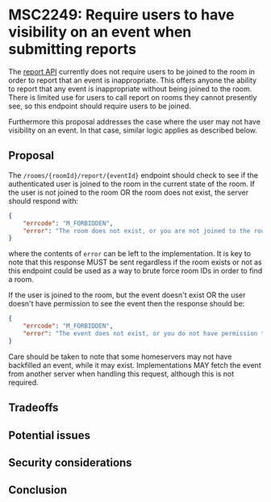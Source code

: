 # MSC2249: Require users to have visibility on an event when submitting reports

The [report API](https://matrix.org/docs/spec/client_server/r0.5.0#post-matrix-client-r0-rooms-roomid-report-eventid)
currently does not require users to be joined to the room in order to report that an
event is inappropriate. This offers anyone the ability to report that any event is
inappropriate without being joined to the room. There is limited use for users to call report on
rooms they cannot presently see, so this endpoint should require users to be joined. 

Furthermore this proposal addresses the case where the user may not have visibility
on an event. In that case, similar logic applies as described below.

## Proposal

The `/rooms/{roomId}/report/{eventId}` endpoint should check to see if the authenticated user
is joined to the room in the current state of the room. If the user is not joined to the room OR
the room does not exist, the server should respond with:

```json
{
    "errcode": "M_FORBIDDEN",
    "error": "The room does not exist, or you are not joined to the room."
}
```

where the contents of `error` can be left to the implementation. It is key to note that this response
MUST be sent regardless if the room exists or not as this endpoint could be used as a way to brute
force room IDs in order to find a room.

If the user is joined to the room, but the event doesn't exist OR the user doesn't have permission to see
the event then the response should be:

```json
{
    "errcode": "M_FORBIDDEN",
    "error": "The event does not exist, or you do not have permission to see it."
}
```

Care should be taken to note that some homeservers may not have backfilled an event, while it may exist.
Implementations MAY fetch the event from another server when handling this request, although this
is not required.


## Tradeoffs

## Potential issues

## Security considerations

## Conclusion

